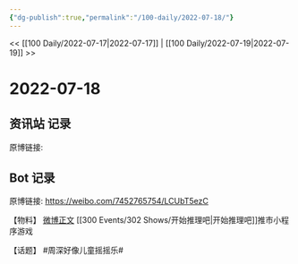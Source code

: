 ```yaml
---
{"dg-publish":true,"permalink":"/100-daily/2022-07-18/"}
---
```



<< [[100 Daily/2022-07-17\|2022-07-17]] | [[100 Daily/2022-07-19\|2022-07-19]] >>

# 2022-07-18

## 资讯站 记录

原博链接:

## Bot 记录

原博链接: https://weibo.com/7452765754/LCUbT5ezC

【物料】
[微博正文](https://weibo.com/detail/4792604959706817) [[300 Events/302 Shows/开始推理吧\|开始推理吧]]推市小程序游戏

【话题】
#周深好像儿童摇摇乐#
